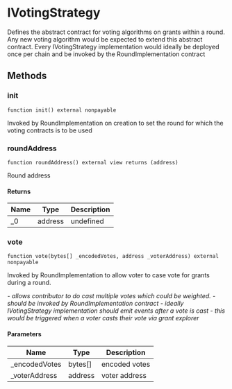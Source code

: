 # IVotingStrategy





Defines the abstract contract for voting algorithms on grants within a round. Any new voting algorithm would be expected to extend this abstract contract. Every IVotingStrategy implementation would ideally be deployed once per chain and be invoked by the RoundImplementation contract



## Methods

### init

```solidity
function init() external nonpayable
```

Invoked by RoundImplementation on creation to set the round for which the voting contracts is to be used




### roundAddress

```solidity
function roundAddress() external view returns (address)
```

Round address




#### Returns

| Name | Type | Description |
|---|---|---|
| _0 | address | undefined |

### vote

```solidity
function vote(bytes[] _encodedVotes, address _voterAddress) external nonpayable
```

Invoked by RoundImplementation to allow voter to case vote for grants during a round.

*- allows contributor to do cast multiple votes which could be weighted. - should be invoked by RoundImplementation contract - ideally IVotingStrategy implementation should emit events after a vote is cast - this would be triggered when a voter casts their vote via grant explorer*

#### Parameters

| Name | Type | Description |
|---|---|---|
| _encodedVotes | bytes[] | encoded votes |
| _voterAddress | address | voter address |




